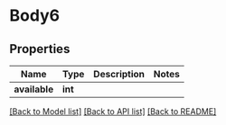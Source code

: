 # Body6

## Properties
Name | Type | Description | Notes
------------ | ------------- | ------------- | -------------
**available** | **int** |  | 

[[Back to Model list]](../README.md#documentation-for-models) [[Back to API list]](../README.md#documentation-for-api-endpoints) [[Back to README]](../README.md)


